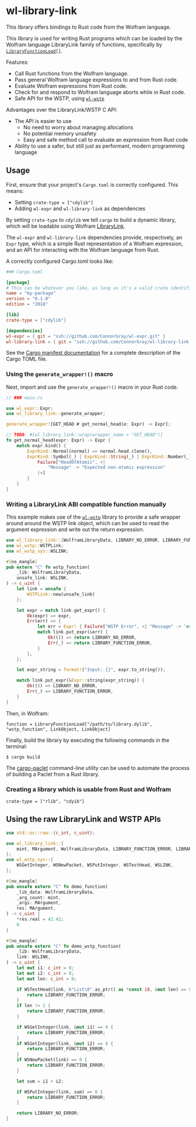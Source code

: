 # wl-library-link

This library offers bindings to Rust code from the Wolfram language.

This library is used for writing Rust programs which can be loaded by the Wolfram language
LibraryLink family of functions, specifically by
[`LibraryFunctionLoad[]`][library-function-load].

Features:

  * Call Rust functions from the Wolfram language.
  * Pass general Wolfram language expressions to and from Rust code.
  * Evaluate Wolfram expressions from Rust code.
  * Check for and respond to Wolfram language aborts while in Rust code.
  * Safe API for the WSTP, using [`wl-wstp`][wl-wstp]

Advantages over the LibraryLink/WSTP C API:

  * The API is easier to use
    - No need to worry about managing allocations
    - No potential memory unsafety
    - Easy and safe method call to evaluate an expression from Rust code
  * Ability to use a safer, but still just as performant, modern programming language

## Usage

First, ensure that your project's `Cargo.toml` is correctly configured. This means:

  * Setting `crate-type = ["cdylib"]`
  * Adding `wl-expr` and `wl-library-link` as dependencies

By setting `crate-type` to `cdylib` we tell `cargo` to build a dynamic library, which
will be loadable using Wolfram [LibraryLink][library-link].

The `wl-expr` and `wl-library-link` dependencies provide, respectively, an `Expr` type,
which is a simple Rust representation of a Wolfram expression, and an API for interacting
with the Wolfram language from Rust.

A correctly configured Cargo.toml looks like:

```toml
### Cargo.toml

[package]
# This can be whatever you like, as long as it's a valid crate identifier.
name = "my-package"
version = "0.1.0"
edition = "2018"

[lib]
crate-type = ["cdylib"]

[dependencies]
wl-expr = { git = "ssh://github.com/ConnorGray/wl-expr.git" }
wl-library-link = { git = "ssh://github.com/ConnorGray/wl-library-link.git" }
```

See the [Cargo manifest documentation][cargo-manifest-docs] for a complete description of
the Cargo TOML file.

### Using the `generate_wrapper!()` macro

Next, import and use the `generate_wrapper!()` macro in your Rust code.

```rust
// ### main.rs

use wl_expr::Expr;
use wl_library_link::generate_wrapper;

generate_wrapper![GET_HEAD # get_normal_head(e: Expr) -> Expr];

// TODO: #[wl_library_link::wrap(wrapper_name = "GET_HEAD")]
fn get_normal_head(expr: Expr) -> Expr {
    match expr.kind() {
        ExprKind::Normal(normal) => normal.head.clone(),
        ExprKind::Symbol(_) | ExprKind::String(_) | ExprKind::Number(_) => Expr! {
            Failure["HeadOfAtomic", <|
                "Message" -> "Expected non-atomic expression"
            |>]
        }
    }
}
```

### Writing a LibraryLink ABI compatible function manually

This example makes use of the [`wl-wstp`][wl-wstp] library to provide a safe wrapper around
around the WSTP link object, which can be used to read the argument expression and write
out the return expression.

```rust
use wl_library_link::{WolframLibraryData, LIBRARY_NO_ERROR, LIBRARY_FUNCTION_ERROR};
use wl_wstp::WSTPLink;
use wl_wstp_sys::WSLINK;

#[no_mangle]
pub extern "C" fn wstp_function(
    _lib: WolframLibraryData,
    unsafe_link: WSLINK,
) -> c_uint {
    let link = unsafe {
        WSTPLink::new(unsafe_link)
    };

    let expr = match link.get_expr() {
        Ok(expr) => expr,
        Err(err) => {
            let err = Expr! { Failure["WSTP Error", <| "Message" -> 'err |>] };
            match link.put_expr(&err) {
                Ok(()) => return LIBRARY_NO_ERROR,
                Err(_) => return LIBRARY_FUNCTION_ERROR,
            }
        },
    };

    let expr_string = format!("Input: {}", expr.to_string());

    match link.put_expr(&Expr::string(expr_string)) {
        Ok(()) => LIBRARY_NO_ERROR,
        Err(_) => LIBRARY_FUNCTION_ERROR,
    }
}
```

Then, in Wolfram:

```wolfram
function = LibraryFunctionLoad["/path/to/library.dylib", "wstp_function", LinkObject, LinkObject]
```

Finally, build the library by executing the following commands in the terminal:

```shell
$ cargo build
```

The [cargo-paclet][cargo-paclet] command-line utility can be used to automate the process
of building a Paclet from a Rust library.

### Creating a library which is usable from Rust and Wolfram

`crate-type = ["rlib", "cdyib"]`

## Using the raw LibraryLink and WSTP APIs

```rust
use std::os::raw::{c_int, c_uint};

use wl_library_link::{
    mint, MArgument, WolframLibraryData, LIBRARY_FUNCTION_ERROR, LIBRARY_NO_ERROR,
};
use wl_wstp_sys::{
    WSGetInteger, WSNewPacket, WSPutInteger, WSTestHead, WSLINK,
};

#[no_mangle]
pub unsafe extern "C" fn demo_function(
    _lib_data: WolframLibraryData,
    _arg_count: mint,
    _args: MArgument,
    res: MArgument,
) -> c_uint {
    *res.real = 42.42;
    0
}

#[no_mangle]
pub unsafe extern "C" fn demo_wstp_function(
    _lib: WolframLibraryData,
    link: WSLINK,
) -> c_uint {
    let mut i1: c_int = 0;
    let mut i2: c_int = 0;
    let mut len: c_int = 0;

    if WSTestHead(link, b"List\0".as_ptr() as *const i8, &mut len) == 0 {
        return LIBRARY_FUNCTION_ERROR;
    }
    if len != 2 {
        return LIBRARY_FUNCTION_ERROR;
    }

    if WSGetInteger(link, &mut i1) == 0 {
        return LIBRARY_FUNCTION_ERROR;
    }
    if WSGetInteger(link, &mut i2) == 0 {
        return LIBRARY_FUNCTION_ERROR;
    }
    if WSNewPacket(link) == 0 {
        return LIBRARY_FUNCTION_ERROR;
    }

    let sum = i1 + i2;

    if WSPutInteger(link, sum) == 0 {
        return LIBRARY_FUNCTION_ERROR;
    }

    return LIBRARY_NO_ERROR;
}
```

[wl-wstp]: https://stash.wolfram.com/users/connorg/repos/wl-wstp/browse
[cargo-paclet]: https://stash.wolfram.com/users/connorg/repos/cargo-paclet/browse
[library-link]: https://reference.wolfram.com/language/guide/LibraryLink.html
[library-function-load]: https://reference.wolfram.com/language/ref/LibraryFunctionLoad.html
[cargo-manifest-docs]: https://doc.rust-lang.org/cargo/reference/manifest.html